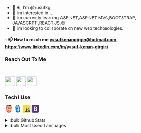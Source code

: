 - 👋 Hi, I’m @yusufkg
- 👀 I’m interested in ...
- 🌱 I’m currently learning ASP.NET,ASP.NET MVC,BOOTSTRAP, JAVASCRPT ,REACT JS.:blush:
- 💞️ I’m looking to collaborate on new web techonologies.
#### - 📫 How to reach me yusufkenangirgin@hotmail.com, https://www.linkedin.com/in/yusuf-kenan-girgin/
                     
<!-- 
<iframe src="https://giphy.com/embed/l1J9PC411qxTzlp2U" align="right" frameBorder="0" class="giphy-embed" allowFullScreen>
</iframe> -->

<!---
yusufkg/yusufkg is a ✨ special ✨ repository because its `README.md` (this file) appears on your GitHub profile.
You can click the Preview link to take a look at your changes.
-->
### Reach Out To Me
</br>


[<img height="32" width="32" src="https://unpkg.com/simple-icons@v5/icons/twitter.svg" />][Twitter]  [<img height="32" width="32"  src="https://unpkg.com/simple-icons@v5/icons/linkedin.svg" />][linkedin]   [<img height="32" width="32" src="https://unpkg.com/simple-icons@v5/icons/instagram.svg" />][Instagram]


### Tech I Use

<img src="https://raw.githubusercontent.com/github/explore/80688e429a7d4ef2fca1e82350fe8e3517d3494d/topics/html/html.png" width="25"/></div> <img src="https://raw.githubusercontent.com/github/explore/80688e429a7d4ef2fca1e82350fe8e3517d3494d/topics/css/css.png" width="25"/> <img src="https://raw.githubusercontent.com/github/explore/80688e429a7d4ef2fca1e82350fe8e3517d3494d/topics/javascript/javascript.png" width="25"/> <img src="https://raw.githubusercontent.com/github/explore/80688e429a7d4ef2fca1e82350fe8e3517d3494d/topics/bootstrap/bootstrap.png" width="25"/>


<details>
<summary>:bulb:Github Stats</summary>
<img src="https://github-readme-stats.vercel.app/api?username=yusufkg&theme=radical" >
</details>


<details>
<summary>:bulb:Most Used Languages</summary>
<img src="https://github-readme-stats.vercel.app/api/top-langs/?username=anuraghazra&layout=compact" >
</details>


[Twitter]:https://twitter.com/yusufkenangrgn
[Linkedin]:https://www.linkedin.com/in/yusuf-kenan-girgin/
[Instagram]:https://www.instagram.com/yusufkenangrgn/


